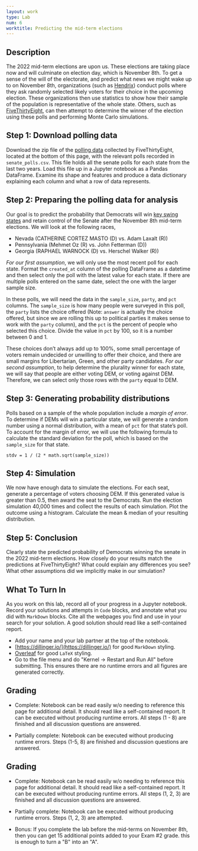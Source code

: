 ```yaml
---
layout: work
type: Lab
num: 6
worktitle: Predicting the mid-term elections
---
```


## Description

The 2022 mid-term elections are upon us. These elections are taking place now and will culminate on election day, which is November 8th. To get a sense of the will of the electorate, and predict what news we might wake up to on November 8th, organizations (such as [Hendrix](https://www.hendrix.edu/news/news.aspx?id=86521)) conduct polls where they ask randomly selected likely voters for their choice in the upcoming election. These organizations then use statistics to show how their sample of the population is representative of the whole state. Others, such as [FiveThirtyEight](https://fivethirtyeight.com/), can then attempt to determine the winner of the election using these polls and performing Monte Carlo simulations.


## Step 1: Download polling data

Download the zip file of the [polling data](https://projects.fivethirtyeight.com/2022-election-forecast/senate/) collected by FiveThirtyEight, located at the bottom of this page, with the relevant polls recorded in `senate_polls.csv`. This file holds all the senate polls for each state from the last two years. Load this file up in a Jupyter notebook as a Pandas DataFrame. Examine its shape and features and produce a data dictionary explaining each column and what a row of data represents. 


## Step 2: Preparing the polling data for analysis

Our goal is to predict the probability that Democrats will win [key swing states](https://www.politico.com/news/2022/10/15/senate-swing-state-polls-midterms-00061877) and retain control of the Senate after the November 8th mid-term elections. We will look at the following races, 

* Nevada (CATHERINE CORTEZ MASTO (D) vs. Adam Laxalt (R))
* Pennsylvania (Mehmet Oz (R) vs. John Fetterman (D))
* Georgia (RAPHAEL WARNOCK (D) vs. Herschel Walker (R))

 _For our first assumption_, we will only use the most recent poll for each state. Format the `created_at` column of the polling DataFrame as a datetime and then select only the poll with the latest value for each state. If there are multiple polls entered on the same date, select the one with the larger sample size.

In these polls, we will need the data in the `sample_size`, `party`, and `pct` columns. The `sample_size` is how many people were surveyed in this poll, the `party` lists the choice offered (Note: `answer` is actually the choice offered, but since we are rolling this up to political parties it makes sense to work with the `party` column), and the `pct` is the percent of people who selected this choice. Divide the value in `pct` by 100, so it is a number between 0 and 1.

These choices don’t always add up to 100%, some small percentage of voters remain undecided or unwilling to offer their choice, and there are small margins for Libertarian, Green, and other party candidates. _For our second assumption_, to help determine the plurality winner for each state, we will say that people are either voting DEM, or voting against DEM. Therefore, we can select only those rows with the `party` equal to DEM.


## Step 3: Generating probability distributions

Polls based on a sample of the whole population include a _margin of error_. To determine if DEMs will win a particular state, we will generate a random number using a normal distribution, with a mean of `pct` for that state’s poll. To account for the margin of error, we will use the following formula to calculate the standard deviation for the poll, which is based on the `sample_size` for that state.


```
stdv = 1 / (2 * math.sqrt(sample_size))
```

## Step 4: Simulation

We now have enough data to simulate the elections. For each seat, generate a percentage of voters choosing DEM. If this generated value is greater than 0.5, then award the seat to the Democrats. Run the election simulation 40,000 times and collect the results of each simulation. Plot the outcome using a histogram. Calculate the mean & median of your resulting distribution.


## Step 5: Conclusion

Clearly state the predicted probability of Democrats winning the senate in the 2022 mid-term elections. How closely do your results match the predictions at FiveThirtyEight? What could explain any differences you see? What other assumptions did we implicitly make in our simulation?


## What To Turn In

As you work on this lab, record all of your progress in a Jupyter notebook. Record your solutions and attempts in `Code` blocks, and annotate what you did with `MarkDown` blocks. Cite all the webpages you find and use in your search for your solution. A good solution should read like a self-contained report.

* Add your name and your lab partner at the top of the notebook. 
* [https://dillinger.io/](https://dillinger.io/) for good `MarkDown` styling.
* [Overleaf](https://www.overleaf.com/learn/latex/Learn_LaTeX_in_30_minutes) for good `LaTeX` styling.
* Go to the file menu and do "Kernel -> Restart and Run All" before submitting. This ensures there are no runtime errors and all figures are generated correctly.


## Grading

* Complete: Notebook can be read easily w/o needing to reference this page for additional detail. It should read like a self-contained report. It can be executed without producing runtime errors. All steps (1 - 8) are finished and all discussion questions are answered.

* Partially complete: Notebook can be executed without producing runtime errors. Steps (1-5, 8) are finished and discussion questions are answered.

## Grading

* Complete: Notebook can be read easily w/o needing to reference this page for additional detail. It should read like a self-contained report. It can be executed without producing runtime errors. All steps (1, 2, 3) are finished and all discussion questions are answered.

* Partially complete: Notebook can be executed without producing runtime errors. Steps (1, 2, 3) are attempted.

* Bonus: If you complete the lab before the mid-terms on November 8th, then you can get 15 additional points added to your Exam #2 grade. this is enough to turn a "B" into an "A".
